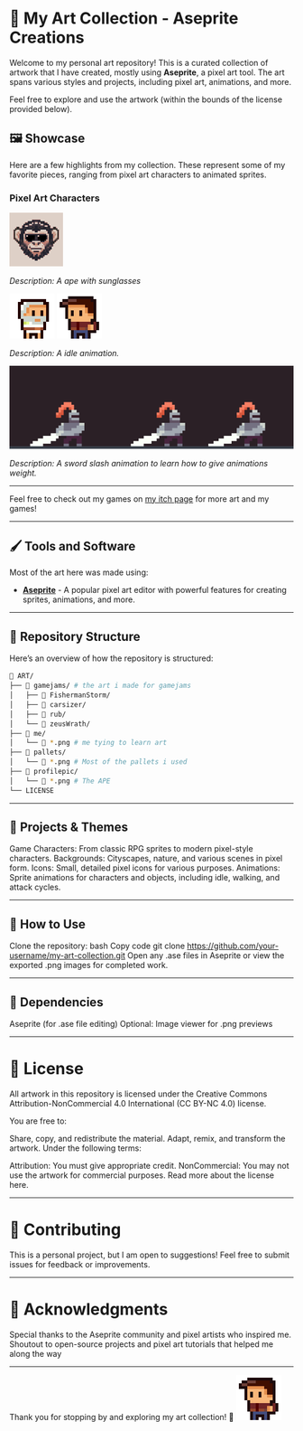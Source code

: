 # 🎨 My Art Collection - Aseprite Creations

Welcome to my personal art repository! This is a curated collection of artwork that I have created, mostly using **Aseprite**, a pixel art tool. The art spans various styles and projects, including pixel art, animations, and more.

Feel free to explore and use the artwork (within the bounds of the license provided below).

## 🖼️ Showcase

Here are a few highlights from my collection. These represent some of my favorite pieces, ranging from pixel art characters to animated sprites.

### Pixel Art Characters
![Profile Animation](profilepic/ape500.gif)

*Description: A ape with sunglasses*

![Character1](gamejams/zeusWrath/zeusplayeranim.gif)
![Character2](gamejams/zeusWrath/playerCharacter3.gif)

*Description: A idle animation.*

![Attack Animation](me/boyyanimexport2.gif)

*Description: A sword slash animation to learn how to give animations weight.*

---

Feel free to check out my games on [my itch page](nikkcc.itch.io) for more art and my games!

---

## 🖌️ Tools and Software

Most of the art here was made using:

- **[Aseprite](https://www.aseprite.org/)** - A popular pixel art editor with powerful features for creating sprites, animations, and more.
  
---

## 📂 Repository Structure

Here’s an overview of how the repository is structured:

```bash
📁 ART/
├── 📁 gamejams/ # the art i made for gamejams
│   ├── 📁 FishermanStorm/
│   ├── 📁 carsizer/
│   ├── 📁 rub/
│   └── 📁 zeusWrath/
├── 📁 me/
│   └── 🎨 *.png # me tying to learn art
├── 📁 pallets/
│   └── 🎨 *.png # Most of the pallets i used
├── 📁 profilepic/
│   └── 🎨 *.png # The APE
└── LICENSE
```
---

## 🎯 Projects & Themes

Game Characters: From classic RPG sprites to modern pixel-style characters.
Backgrounds: Cityscapes, nature, and various scenes in pixel form.
Icons: Small, detailed pixel icons for various purposes.
Animations: Sprite animations for characters and objects, including idle, walking, and attack cycles.

---

## 📖 How to Use

Clone the repository:
bash
Copy code
git clone https://github.com/your-username/my-art-collection.git
Open any .ase files in Aseprite or view the exported .png images for completed work.

---

## 🔧 Dependencies
Aseprite (for .ase file editing)
Optional: Image viewer for .png previews

---

# 📜 License
All artwork in this repository is licensed under the Creative Commons Attribution-NonCommercial 4.0 International (CC BY-NC 4.0) license.

You are free to:

Share, copy, and redistribute the material.
Adapt, remix, and transform the artwork.
Under the following terms:

Attribution: You must give appropriate credit.
NonCommercial: You may not use the artwork for commercial purposes.
Read more about the license here.

---

# 🤝 Contributing
This is a personal project, but I am open to suggestions! Feel free to submit issues for feedback or improvements.

---

# 🌟 Acknowledgments
Special thanks to the Aseprite community and pixel artists who inspired me.
Shoutout to open-source projects and pixel art tutorials that helped me along the way

---

Thank you for stopping by and exploring my art collection! 🎉
![Character2](gamejams/zeusWrath/playerCharacter3.gif)
